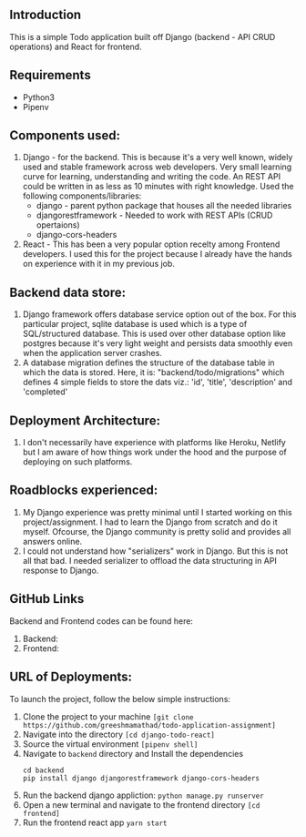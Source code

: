 ## Introduction

This is a simple Todo application built off Django (backend - API CRUD operations) and React for frontend.

## Requirements
* Python3
* Pipenv

## Components used:
1. Django - for the backend. This is because it's a very well known, widely used and stable framework across web developers. Very small learning curve for learning, understanding and writing the code.
  An REST API could be written in as less as 10 minutes with right knowledge.
  Used the following components/libraries:
    - django - parent python package that houses all the needed libraries
    - djangorestframework - Needed to work with REST APIs (CRUD opertaions)
    - django-cors-headers
2. React - This has been a very popular option recelty among Frontend developers. I used this for the project because I already have the hands on experience with it in my previous job. 


## Backend data store:
1. Django framework offers database service option out of the box. For this particular project, sqlite database is used which is a type of SQL/structured database. This is used over other database option like postgres because it's very light weight and persists data smoothly even when the application server crashes.
2. A database migration defines the structure of the database table in which the data is stored. Here, it is: "backend/todo/migrations" which defines 4 simple fields to store the dats viz.: 'id', 'title', 'description' and 'completed'

## Deployment Architecture:
1. I don't necessarily have experience with platforms like Heroku, Netlify but I am aware of how things work under the hood and the purpose of deploying on such platforms.

## Roadblocks experienced:
1. My Django experience was pretty minimal until I started working on this project/assignment. I had to learn the Django from scratch and do it myself. Ofcourse, the Django community is pretty solid and provides all answers online. 
2. I could not understand how "serializers" work in Django. But this is not all that bad. I needed serializer to offload the data structuring in API response to Django. 

## GitHub Links
Backend and Frontend codes can be found here: 
1. Backend: 
2. Frontend: 

## URL of Deployments:
To launch the project, follow the below simple instructions:
1. Clone the project to your machine ```[git clone https://github.com/greeshmamathad/todo-application-assignment]```
2. Navigate into the directory ```[cd django-todo-react]```
3. Source the virtual environment ```[pipenv shell]```
4. Navigate to `backend` directory and Install the dependencies 
   ```
   cd backend
   pip install django djangorestframework django-cors-headers
   ```
5. Run the backend django appliction:
   ```python manage.py runserver```
6. Open a new terminal and navigate to the frontend directory ```[cd frontend]```
7. Run the frontend react app ```yarn start```
